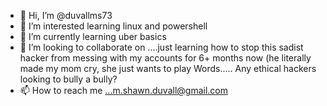 - 👋 Hi, I’m @duvallms73
- 👀 I’m interested learning linux and powershell
- 🌱 I’m currently learning uber basics
- 💞️ I’m looking to collaborate on ....just learning how to stop this sadist hacker from messing with my accounts for 6+ months now (he literally made my mom cry, she just wants to play Words..... Any ethical hackers looking to bully a bully?
- 📫 How to reach me ...m.shawn.duvall@gmail.com

<!---
duvallms73/duvallms73 is a ✨ special ✨ repository because its `README.md` (this file) appears on your GitHub profile.
You can click the Preview link to take a look at your changes.
--->
